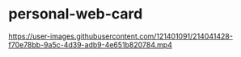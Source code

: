 # personal-web-card


https://user-images.githubusercontent.com/121401091/214041428-f70e78bb-9a5c-4d39-adb9-4e651b820784.mp4

